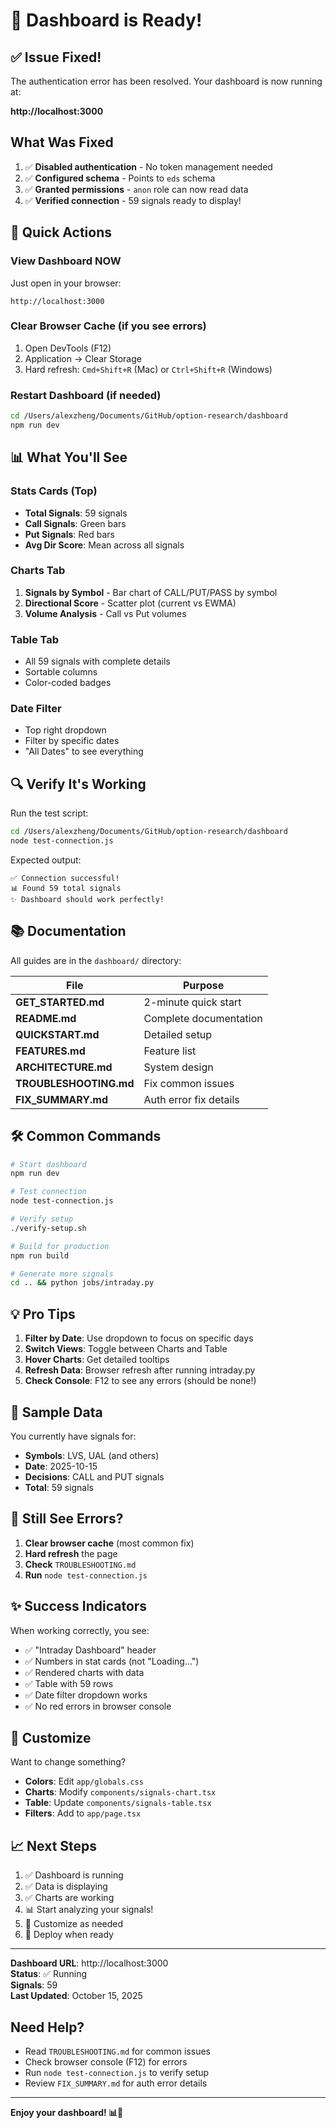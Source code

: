 # 🎉 Dashboard is Ready!

## ✅ Issue Fixed!

The authentication error has been resolved. Your dashboard is now running at:

**http://localhost:3000**

## What Was Fixed

1. ✅ **Disabled authentication** - No token management needed
2. ✅ **Configured schema** - Points to `eds` schema
3. ✅ **Granted permissions** - `anon` role can now read data
4. ✅ **Verified connection** - 59 signals ready to display!

## 🚀 Quick Actions

### View Dashboard NOW
Just open in your browser:
```
http://localhost:3000
```

### Clear Browser Cache (if you see errors)
1. Open DevTools (F12)
2. Application → Clear Storage
3. Hard refresh: `Cmd+Shift+R` (Mac) or `Ctrl+Shift+R` (Windows)

### Restart Dashboard (if needed)
```bash
cd /Users/alexzheng/Documents/GitHub/option-research/dashboard
npm run dev
```

## 📊 What You'll See

### Stats Cards (Top)
- **Total Signals**: 59 signals
- **Call Signals**: Green bars
- **Put Signals**: Red bars
- **Avg Dir Score**: Mean across all signals

### Charts Tab
1. **Signals by Symbol** - Bar chart of CALL/PUT/PASS by symbol
2. **Directional Score** - Scatter plot (current vs EWMA)
3. **Volume Analysis** - Call vs Put volumes

### Table Tab
- All 59 signals with complete details
- Sortable columns
- Color-coded badges

### Date Filter
- Top right dropdown
- Filter by specific dates
- "All Dates" to see everything

## 🔍 Verify It's Working

Run the test script:
```bash
cd /Users/alexzheng/Documents/GitHub/option-research/dashboard
node test-connection.js
```

Expected output:
```
✅ Connection successful!
📊 Found 59 total signals
✨ Dashboard should work perfectly!
```

## 📚 Documentation

All guides are in the `dashboard/` directory:

| File | Purpose |
|------|---------|
| **GET_STARTED.md** | 2-minute quick start |
| **README.md** | Complete documentation |
| **QUICKSTART.md** | Detailed setup |
| **FEATURES.md** | Feature list |
| **ARCHITECTURE.md** | System design |
| **TROUBLESHOOTING.md** | Fix common issues |
| **FIX_SUMMARY.md** | Auth error fix details |

## 🛠️ Common Commands

```bash
# Start dashboard
npm run dev

# Test connection
node test-connection.js

# Verify setup
./verify-setup.sh

# Build for production
npm run build

# Generate more signals
cd .. && python jobs/intraday.py
```

## 💡 Pro Tips

1. **Filter by Date**: Use dropdown to focus on specific days
2. **Switch Views**: Toggle between Charts and Table
3. **Hover Charts**: Get detailed tooltips
4. **Refresh Data**: Browser refresh after running intraday.py
5. **Check Console**: F12 to see any errors (should be none!)

## 🎯 Sample Data

You currently have signals for:
- **Symbols**: LVS, UAL (and others)
- **Date**: 2025-10-15
- **Decisions**: CALL and PUT signals
- **Total**: 59 signals

## 🐛 Still See Errors?

1. **Clear browser cache** (most common fix)
2. **Hard refresh** the page
3. **Check** `TROUBLESHOOTING.md`
4. **Run** `node test-connection.js`

## ✨ Success Indicators

When working correctly, you see:
- ✅ "Intraday Dashboard" header
- ✅ Numbers in stat cards (not "Loading...")
- ✅ Rendered charts with data
- ✅ Table with 59 rows
- ✅ Date filter dropdown works
- ✅ No red errors in browser console

## 🎨 Customize

Want to change something?

- **Colors**: Edit `app/globals.css`
- **Charts**: Modify `components/signals-chart.tsx`
- **Table**: Update `components/signals-table.tsx`
- **Filters**: Add to `app/page.tsx`

## 📈 Next Steps

1. ✅ Dashboard is running
2. ✅ Data is displaying
3. ✅ Charts are working
4. 📊 Start analyzing your signals!
5. 🔧 Customize as needed
6. 🚀 Deploy when ready

---

**Dashboard URL**: http://localhost:3000  
**Status**: ✅ Running  
**Signals**: 59  
**Last Updated**: October 15, 2025

## Need Help?

- Read `TROUBLESHOOTING.md` for common issues
- Check browser console (F12) for errors
- Run `node test-connection.js` to verify setup
- Review `FIX_SUMMARY.md` for auth error details

---

**Enjoy your dashboard! 📊🎉**

